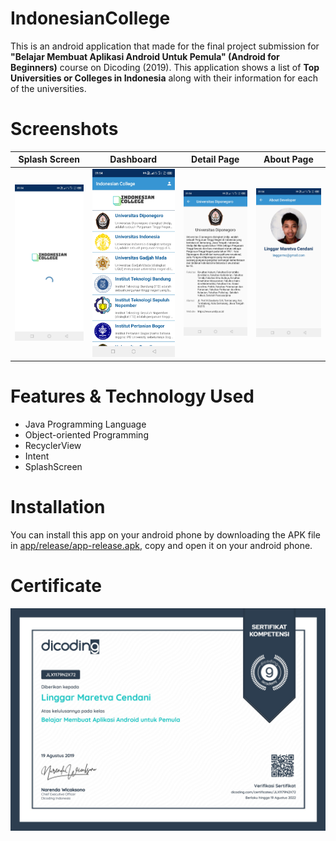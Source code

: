 # IndonesianCollege

This is an android application that made for the final project submission for **"Belajar Membuat Aplikasi Android Untuk Pemula" (Android for Beginners)** course on Dicoding (2019). This application shows a list of **Top Universities or Colleges in Indonesia** along with their information for each of the universities.

# Screenshots
Splash Screen | Dashboard | Detail Page | About Page
:-------------------------:|:-------------------------:|:-------------------------:|:-------------------------:
![Screenshot 1](Screenshots/Screenshot_20230323-015432.jpg)  |  ![Screenshot 2](Screenshots/Screenshot_20230323-015440.jpg)  |  ![Screenshot 3](Screenshots/Screenshot_20230323-015447.jpg)  |  ![Screenshot 4](Screenshots/Screenshot_20230323-015452.jpg)

# Features & Technology Used
* Java Programming Language
* Object-oriented Programming
* RecyclerView
* Intent
* SplashScreen

# Installation

You can install this app on your android phone by downloading the APK file in [app/release/app-release.apk](app/release/app-release.apk), copy and open it on your android phone.

# Certificate
![Certificate](Certificate/Belajar%20Membuat%20Aplikasi%20Android%20untuk%20Pemula_sertifikat_course_51_408825_300121150505.jpg)
